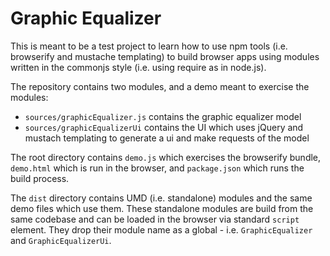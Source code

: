 # Graphic Equalizer

This is meant to be a test project to learn how to use npm tools (i.e. browserify and mustache templating) to build browser apps using modules written in the commonjs style (i.e. using require as in node.js).

The repository contains two modules, and a demo meant to exercise the modules:
- `sources/graphicEqualizer.js` contains the graphic equalizer model
- `sources/graphicEqualizerUi` contains the UI which uses jQuery and mustach templating to generate a ui and make requests of the model

The root directory contains `demo.js` which exercises the browserify bundle, `demo.html` which is run in the browser, and `package.json` which runs the build process.

The `dist` directory contains UMD (i.e. standalone) modules and the same demo files which use them. These standalone modules are build from the same codebase and can be loaded in the browser via standard `script` element. They drop their module name as a global - i.e. `GraphicEqualizer` and `GraphicEqualizerUi`.
